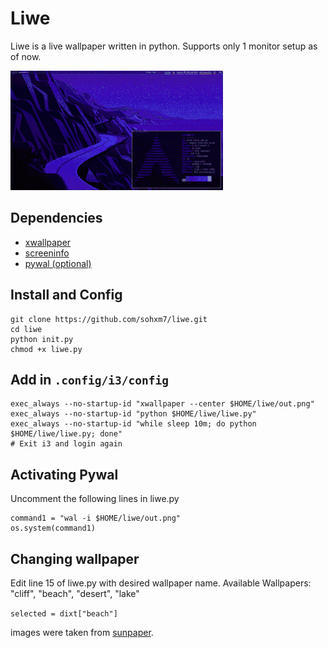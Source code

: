 # Liwe 

Liwe is a live wallpaper written in python. Supports only 1 monitor setup as of now.

![wallpaper](images/gix.gif)

## Dependencies
+ [xwallpaper](https://archlinux.org/packages/community/x86_64/xwallpaper/)
+ [screeninfo](https://pypi.org/project/screeninfo/)
+ [pywal (optional)](https://github.com/dylanaraps/pywal)

## Install and Config
```
git clone https://github.com/sohxm7/liwe.git
cd liwe
python init.py 
chmod +x liwe.py
```

## Add in ```.config/i3/config```
```
exec_always --no-startup-id "xwallpaper --center $HOME/liwe/out.png"
exec_always --no-startup-id "python $HOME/liwe/liwe.py"
exec_always --no-startup-id "while sleep 10m; do python $HOME/liwe/liwe.py; done"
# Exit i3 and login again
```

## Activating Pywal
Uncomment the following lines in liwe.py
```
command1 = "wal -i $HOME/liwe/out.png"
os.system(command1)
```

## Changing wallpaper
Edit line 15 of liwe.py with desired wallpaper name.
Available Wallpapers: "cliff", "beach", "desert", "lake"

```selected = dixt["beach"]```


images were taken from [sunpaper](https://github.com/hexive/sunpaper).
